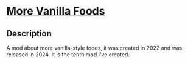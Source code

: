 # [More Vanilla Foods](https://modrinth.com/mod/more-vanilla-foods)
## Description
A mod about more vanilla-style foods, it was created in 2022 and was released in 2024. It is the tenth mod I've created.
